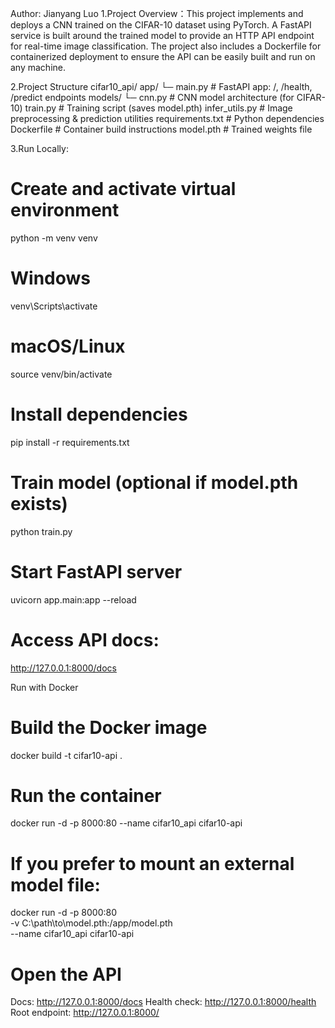 Author: Jianyang Luo
1.Project Overview：This project implements and deploys a CNN trained on the CIFAR-10 dataset using PyTorch.
A FastAPI service is built around the trained model to provide an HTTP API endpoint for real-time image classification.
The project also includes a Dockerfile for containerized deployment to ensure the API can be easily built and run on any machine.

2.Project Structure
cifar10_api/
app/
└─ main.py             # FastAPI app: /, /health, /predict endpoints
models/
└─ cnn.py              # CNN model architecture (for CIFAR-10)
train.py               # Training script (saves model.pth)
infer_utils.py         # Image preprocessing & prediction utilities
requirements.txt       # Python dependencies
Dockerfile             # Container build instructions
model.pth              # Trained weights file

3.Run Locally:
# Create and activate virtual environment
python -m venv venv
# Windows
venv\Scripts\activate
# macOS/Linux
source venv/bin/activate
# Install dependencies
pip install -r requirements.txt
# Train model (optional if model.pth exists)
python train.py
# Start FastAPI server
uvicorn app.main:app --reload
# Access API docs:
http://127.0.0.1:8000/docs

Run with Docker 
# Build the Docker image
docker build -t cifar10-api .
# Run the container
docker run -d -p 8000:80 --name cifar10_api cifar10-api
# If you prefer to mount an external model file:
docker run -d -p 8000:80 \
  -v C:\path\to\model.pth:/app/model.pth \
  --name cifar10_api cifar10-api
# Open the API
Docs: http://127.0.0.1:8000/docs
Health check: http://127.0.0.1:8000/health
Root endpoint: http://127.0.0.1:8000/